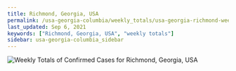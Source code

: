 ```yaml
---
title: Richmond, Georgia, USA
permalink: /usa-georgia-columbia/weekly_totals/usa-georgia-richmond-weekly_totals.html
last_updated: Sep 6, 2021
keywords: ["Richmond, Georgia, USA", "weekly totals"]
sidebar: usa-georgia-columbia_sidebar
---
```


![Weekly Totals of Confirmed Cases for Richmond, Georgia, USA](/covid_tracker/images/graphs/usa-georgia-richmond-weekly_totals_graph.png)
